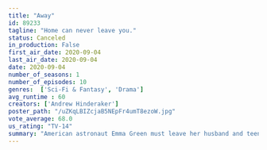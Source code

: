 ```yaml
---
title: "Away"
id: 89233
tagline: "Home can never leave you."
status: Canceled
in_production: False
first_air_date: 2020-09-04
last_air_date: 2020-09-04
date: 2020-09-04
number_of_seasons: 1
number_of_episodes: 10
genres:  ['Sci-Fi & Fantasy', 'Drama']
avg_runtime : 60
creators: ['Andrew Hinderaker']
poster_path: "/uZKqLBIZcjaB5NEpFr4umT8ezoW.jpg"
vote_average: 68.0
us_rating: "TV-14"
summary: "American astronaut Emma Green must leave her husband and teenage daughter behind to command an international space crew embarking upon a treacherous mission. A series about hope, humanity and how we need one another if we are to achieve impossible things."
---
```


